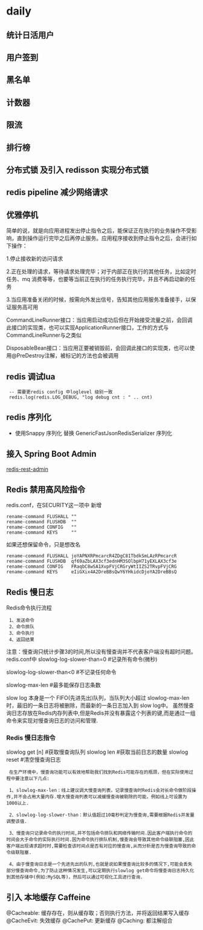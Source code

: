 # daily

## 统计日活用户

## 用户签到

## 黑名单

## 计数器

## 限流

## 排行榜

## 分布式锁 及引入 redisson 实现分布式锁

## redis pipeline 减少网络请求

## 优雅停机
简单的说，就是向应用进程发出停止指令之后，能保证正在执行的业务操作不受影响，直到操作运行完毕之后再停止服务。应用程序接收到停止指令之后，会进行如下操作：

1.停止接收新的访问请求

2.正在处理的请求，等待请求处理完毕；对于内部正在执行的其他任务，比如定时任务、mq 消费等等，也要等当前正在执行的任务执行完毕，并且不再启动新的任务

3.当应用准备关闭的时候，按需向外发出信号，告知其他应用服务准备接手，以保证服务高可用

CommandLineRunner接口：当应用启动成功后但在开始接受流量之前，会回调此接口的实现类，也可以实现ApplicationRunner接口，工作的方式与CommandLineRunner与之类似

DisposableBean接口：当应用正要被销毁前，会回调此接口的实现类，也可以使用@PreDestroy注解，被标记的方法也会被调用
## redis 调试lua
     -- 需要更redis config 中loglevel 级别一致
     redis.log(redis.LOG_DEBUG, "log debug cnt : " .. cnt)

## redis 序列化
* 使用Snappy 序列化 替换 GenericFastJsonRedisSerializer 序列化
## 接入 Spring Boot Admin

[redis-rest-admin](https://github.com/small-Teenager/redis-rest-admin)

## Redis 禁用高风险指令
redis.conf，在SECURITY这一项中 新增
    
    rename-command FLUSHALL ""
    rename-command FLUSHDB  ""
    rename-command CONFIG   ""
    rename-command KEYS     ""

如果还想保留命令，只是想改名

    rename-command FLUSHALL joYAPNXRPmcarcR4ZDgC81TbdkSmLAzRPmcarcR
    rename-command FLUSHDB  qf69aZbLAX3cf3ednHM3SOlbpH71yEXLAX3cf3e
    rename-command CONFIG   FRaqbC8wSA1XvpFVjCRGryWtIIZS2TRvpFVjCRG
    rename-command KEYS     eIiGXix4A2DreBBsQwY6YHkidcDjoYA2DreBBsQ
    
## Redis 慢日志
Redis命令执行流程

     1、发送命令
     2、命令排队
     3、命令执行
     4、返回结果

注意：慢查询只统计步骤3的时间,所以没有慢查询并不代表客户端没有超时问题。
redis.conf中
slowlog-log-slower-than=0 #记录所有命令(微秒)

slowlog-log-slower-than<0 #不记录任何命令

slowlog-max-len  #最多能保存日志条数

slow log 本身是一个 FIFO(先进先出)队列，当队列大小超过 slowlog-max-len 时，最旧的一条日志将被删除，而最新的一条日志加入到 slow log中。
虽然慢查询日志存放在Redis内存列表中,但是Redis并没有暴露这个列表的键,而是通过一组命令来实现对慢查询日志的访问和管理.


### Redis 慢日志指令
slowlog get [n] #获取慢查询队列
slowlog len #获取当前日志的数量
slowlog reset #清空慢查询日志

     在生产环境中，慢查询功能可以有效地帮助我们找到Redis可能存在的瓶颈，但在实际使用过程中要注意以下几点:

     1、slowlog-max-len：线上建议调大慢查询列表，记录慢查询时Redis会对长命令做阶段操作,并不会占用大量内存.增大慢查询列表可以减缓慢查询被剔除的可能，例如线上可设置为1000以上.

     2、slowlog-log-slower-than：默认值超过10毫秒判定为慢查询,需要根据Redis并发量调整该值.

     3、慢查询只记录命令的执行时间,并不包括命令排队和网络传输时间.因此客户端执行命令的时间会大于命令的实际执行时间.因为命令执行排队机制,慢查询会导致其他命令级联阻塞,因此客户端出现请求超时时,需要检查该时间点是否有对应的慢查询,从而分析是否为慢查询导致的命令级联阻塞.

     4、由于慢查询日志是一个先进先出的队列,也就是说如果慢查询比较多的情况下,可能会丢失部分慢查询命令,为了防止这种情况发生,可以定期执行slowlog get命令将慢查询日志持久化到其他存储中(例如:MySQL等)，然后可以通过可视化工具进行查询.

## 引入 本地缓存 Caffeine

@Cacheable: 缓存存在，则从缓存取；否则执行方法，并将返回结果写入缓存
@CacheEvit: 失效缓存
@CachePut: 更新缓存
@Caching: 都注解组合